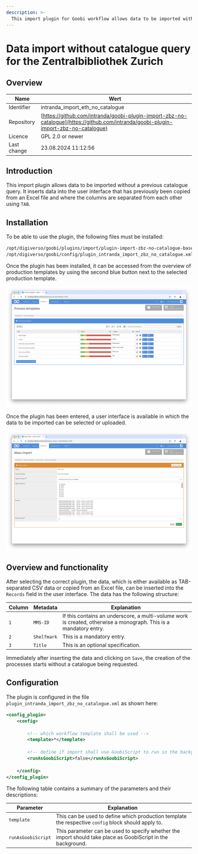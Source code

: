 ```yaml
---
description: >-
  This import plugin for Goobi workflow allows data to be imported without a catalogue query, as is required for the Zentralbibliothek Zurich, especially for multi-volume works.
---
```


# Data import without catalogue query for the Zentralbibliothek Zurich

## Overview

Name                     | Wert
-------------------------|-----------
Identifier               | intranda_import_eth_no_catalogue
Repository               | [https://github.com/intranda/goobi-plugin-import-zbz-no-catalogue](https://github.com/intranda/goobi-plugin-import-zbz-no-catalogue)
Licence              | GPL 2.0 or newer 
Last change    | 23.08.2024 11:12:56


## Introduction
This import plugin allows data to be imported without a previous catalogue query. It inserts data into the user interface that has previously been copied from an Excel file and where the columns are separated from each other using `TAB`.

## Installation
To be able to use the plugin, the following files must be installed:

```bash
/opt/digiverso/goobi/plugins/import/plugin-import-zbz-no-catalogue-base.jar
/opt/digiverso/goobi/config/plugin_intranda_import_zbz_no_catalogue.xml
```

Once the plugin has been installed, it can be accessed from the overview of production templates by using the second blue button next to the selected production template.

![Production template with additional blue button for mass import](images/goobi-plugin-import-zbz-no-catalogue_screen1_en.png)

Once the plugin has been entered, a user interface is available in which the data to be imported can be selected or uploaded.

![User interface of the import plugin](images/goobi-plugin-import-zbz-no-catalogue_screen2_en.png)


## Overview and functionality
After selecting the correct plugin, the data, which is either available as TAB-separated CSV data or copied from an Excel file, can be inserted into the `Records` field in the user interface. The data has the following structure:

Column    | Metadata        | Explanation
----------|-----------------|-------------------------
`1`       | `MMS-ID`        | If this contains an underscore, a multi-volume work is created, otherwise a monograph. This is a mandatory entry.
`2`       | `Shelfmark`     | This is a mandatory entry.
`3`       | `Title`         | This is an optional specification.

Immediately after inserting the data and clicking on `Save`, the creation of the processes starts without a catalogue being requested.


## Configuration
The plugin is configured in the file `plugin_intranda_import_zbz_no_catalogue.xml` as shown here:

```xml
<config_plugin>
	<config>

		<!-- which workflow template shall be used -->
		<template>*</template>

		<!-- define if import shall use GoobiScript to run in the background -->
		<runAsGoobiScript>false</runAsGoobiScript>

	</config>
</config_plugin>

```

The following table contains a summary of the parameters and their descriptions:

Parameter               | Explanation
------------------------|------------------------------------
`template`              | This can be used to define which production template the respective `config` block should apply to. 
`runAsGoobiScript`      | This parameter can be used to specify whether the import should take place as GoobiScript in the background.